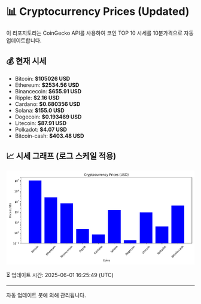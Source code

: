 
# 📊 Cryptocurrency Prices (Updated)

이 리포지토리는 CoinGecko API를 사용하여 코인 TOP 10 시세를 10분가격으로 자동 업데이트합니다.

## 💰 현재 시세
- Bitcoin: **$105026 USD**
- Ethereum: **$2534.56 USD**
- Binancecoin: **$655.91 USD**
- Ripple: **$2.16 USD**
- Cardano: **$0.680356 USD**
- Solana: **$155.0 USD**
- Dogecoin: **$0.193469 USD**
- Litecoin: **$87.91 USD**
- Polkadot: **$4.07 USD**
- Bitcoin-cash: **$403.48 USD**

## 📈 시세 그래프 (로그 스케일 적용)
![Crypto Prices](crypto_prices.png)

⏳ 업데이트 시간: 2025-06-01 16:25:49 (UTC)

---
자동 업데이트 봇에 의해 관리됩니다.
